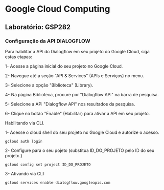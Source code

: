 # Google Cloud Computing
## Laboratório: GSP282
### Configuração da API DIALOGFLOW

Para habilitar a API do Dialogflow em seu projeto do Google Cloud, siga estas etapas:

1- Acesse a página inicial do seu projeto no Google Cloud.

2- Navegue até a seção "API & Services" (APIs e Serviços) no menu.

3- Selecione a opção "Biblioteca" (Library).

4- Na página Biblioteca, procure por "Dialogflow API" na barra de pesquisa.

5- Selecione a API "Dialogflow API" nos resultados da pesquisa.

6- Clique no botão "Enable" (Habilitar) para ativar a API em seu projeto.

Habilitando via CLI.

1- Acesse o cloud shell do seu projeto no Google Cloud e autorize o acesso.
    
    gcloud auth login
    
2- Configure para o seu pojeto (substitua ID_DO_PROJETO pelo ID do seu projeto.)
    
    gcloud config set project ID_DO_PROJETO
3- Ativando via CLI

    gcloud services enable dialogflow.googleapis.com

